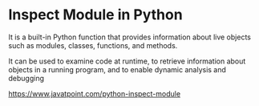 # Inspect Module in Python
It is a built-in Python function that provides information about live objects such as modules, classes, functions, and methods. 

It can be used to examine code at runtime, to retrieve information about objects in a running program, and to enable dynamic analysis and debugging

https://www.javatpoint.com/python-inspect-module
